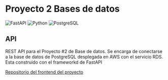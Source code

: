 # Proyecto 2 Bases de datos
![FastAPI](https://img.shields.io/badge/fastapi-109989?style=for-the-badge&logo=FASTAPI&logoColor=white)
![Python](https://img.shields.io/badge/Python-FFD43B?style=for-the-badge&logo=python&logoColor=blue)
![PostgreSQL](https://img.shields.io/badge/PostgreSQL-316192?style=for-the-badge&logo=postgresql&logoColor=white)
## API
REST API para el Proyecto #2 de Base de datos. Se encarga de conectarse a la base de datos de PostgreSQL desplegada en AWS con el servicio RDS. Esta construido con el frameworkd de FastAPI

[Repositorio del frontend del proyecto](https://github.com/Kojimena/BD-Proyecto2)
